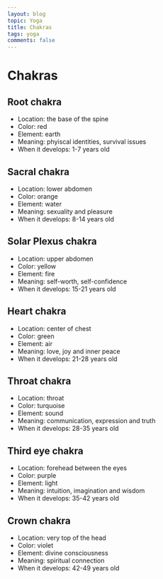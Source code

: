 ```yaml
---
layout: blog
topic: Yoga
title: Chakras
tags: yoga
comments: false
---
```


# Chakras

## Root chakra

- Location: the base of the spine
- Color: red
- Element: earth
- Meaning: phyiscal identities, survival issues
- When it develops: 1-7 years old

## Sacral chakra

- Location: lower abdomen
- Color: orange
- Element: water
- Meaning: sexuality and pleasure
- When it develops: 8-14 years old

## Solar Plexus chakra

- Location: upper abdomen
- Color: yellow
- Element: fire
- Meaning: self-worth, self-confidence
- When it develops: 15-21 years old

## Heart chakra

- Location: center of chest
- Color: green
- Element: air
- Meaning: love, joy and inner peace
- When it develops: 21-28 years old

## Throat chakra

- Location: throat
- Color: turquoise
- Element: sound
- Meaning: communication, expression and truth
- When it develops: 28-35 years old

## Third eye chakra

- Location: forehead between the eyes
- Color: purple
- Element: light
- Meaning: intuition, imagination and wisdom
- When it develops: 35-42 years old

## Crown chakra

- Location: very top of the head
- Color: violet
- Element: divine consciousness
- Meaning: spiritual connection
- When it develops: 42-49 years old